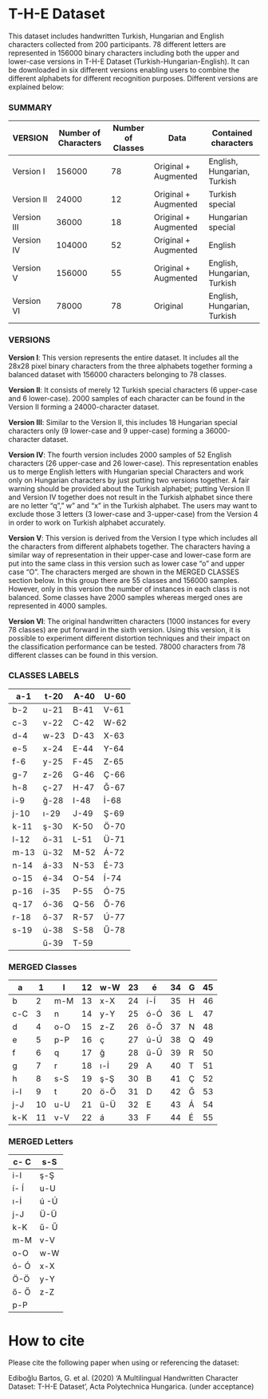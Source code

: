 # T-H-E Dataset
This dataset includes handwritten Turkish, Hungarian and English characters collected from 200 participants. 78 different letters are represented in 156000 binary characters including both the upper and lower-case versions in T-H-E Dataset (Turkish-Hungarian-English). It can be downloaded in six different versions enabling users to combine the different alphabets for different recognition purposes. Different versions are explained below:
### SUMMARY
| VERSION     | Number of Characters | Number of Classes | Data                 | Contained characters         |
|-------------|----------------------|-------------------|----------------------|------------------------------|
| Version I   | 156000               | 78                | Original + Augmented | English, Hungarian, Turkish |
| Version II  | 24000                | 12                | Original + Augmented | Turkish special              |
| Version III | 36000                | 18                | Original + Augmented | Hungarian special            |
| Version IV  | 104000               | 52                | Original + Augmented | English                      |
| Version V   | 156000               | 55                | Original + Augmented | English, Hungarian, Turkish |
| Version VI  | 78000                | 78                | Original             | English, Hungarian, Turkish |
### VERSIONS
**Version I**: This version represents the entire dataset. It includes all the 28x28 pixel binary characters from the three alphabets together forming a balanced dataset with 156000 characters belonging to 78 classes.

**Version II**: It consists of merely 12 Turkish special characters (6 upper-case and 6 lower-case). 2000 samples of each character can be found in the Version II forming a 24000-character dataset.

**Version III**: Similar to the Version II, this includes 18 Hungarian special characters only (9 lower-case and 9 upper-case) forming a 36000-character dataset.

**Version IV**: The fourth version includes 2000 samples of 52 English characters (26 upper-case and 26 lower-case). 
This representation enables us to merge English letters with Hungarian special Characters and work only on Hungarian characters by just putting two versions together. A fair warning should be provided about the Turkish alphabet; putting Version II and Version IV together does not result in the Turkish alphabet since there are no letter “q”,” w” and “x” in the Turkish alphabet. The users may want to exclude those 3 letters (3 lower-case and 3-upper-case) from the Version 4 in order to work on Turkish alphabet accurately.

**Version V**: This version is derived from the Version I type which includes all the characters from different alphabets together. The characters having a similar way of representation in their upper-case and lower-case form are put into the same class in this version such as lower case “o” and upper case “O”. The characters merged are shown in the MERGED CLASSES section below. In this group there are 55 classes and 156000 samples. However, only in this version the number of instances in each class is not balanced. Some classes have 2000 samples whereas merged ones are represented in 4000 samples. 

**Version VI**: The original handwritten characters (1000 instances for every 78 classes) are put forward in the sixth version. Using this version, it is possible to experiment different distortion techniques and their impact on the classification performance can be tested. 78000 characters from 78 different classes can be found in this version. 

### CLASSES LABELS
| a-1  | t-20 | A-40 | U-60 |
|------|------|------|------|
| b-2  | u-21 | B-41 | V-61 |
| c-3  | v-22 | C-42 | W-62 |
| d-4  | w-23 | D-43 | X-63 |
| e-5  | x-24 | E-44 | Y-64 |
| f-6  | y-25 | F-45 | Z-65 |
| g-7  | z-26 | G-46 | Ç-66 |
| h-8  | ç-27 | H-47 | Ğ-67 |
| i-9  | ğ-28 | I-48 | İ-68 |
| j-10 | ı-29 | J-49 | Ş-69 |
| k-11 | ş-30 | K-50 | Ö-70 |
| l-12 | ö-31 | L-51 | Ü-71 |
| m-13 | ü-32 | M-52 | Á-72 |
| n-14 | á-33 | N-53 | É-73 |
| o-15 | é-34 | O-54 | Í-74 |
| p-16 | í-35 | P-55 | Ó-75 |
| q-17 | ó-36 | Q-56 | Ő-76 |
| r-18 | ő-37 | R-57 | Ú-77 |
| s-19 | ú-38 | S-58 | Ű-78 |
|      | ű-39 | T-59 |      |

### MERGED Classes
| a   | 1  | l   | 12 | w-W | 23 | é   | 34 | G | 45 |
|-----|----|-----|----|-----|----|-----|----|---|----|
| b   | 2  | m-M | 13 | x-X | 24 | í-Í | 35 | H | 46 |
| c-C | 3  | n   | 14 | y-Y | 25 | ó-Ó | 36 | L | 47 |
| d   | 4  | o-O | 15 | z-Z | 26 | ő-Ő | 37 | N | 48 |
| e   | 5  | p-P | 16 | ç   | 27 | ú-Ú | 38 | Q | 49 |
| f   | 6  | q   | 17 | ğ   | 28 | ű-Ű | 39 | R | 50 |
| g   | 7  | r   | 18 | ı-İ | 29 | A   | 40 | T | 51 |
| h   | 8  | s-S | 19 | ş-Ş | 30 | B   | 41 | Ç | 52 |
| i-I | 9  | t   | 20 | ö-Ö | 31 | D   | 42 | Ğ | 53 |
| j-J | 10 | u-U | 21 | ü-Ü | 32 | E   | 43 | Á | 54 |
| k-K | 11 | v-V | 22 | á   | 33 | F   | 44 | É | 55 |


### MERGED Letters
| c- C | s-S  |
|------|------|
| i-I  | ş-Ş  |
| í- Í | u-U  |
| ı-İ  | ú -Ú |
| j-J  | Ü-Ü  |
| k-K  | ű- Ű |
| m-M  | v-V  |
| o-O  | w-W  |
| ó- Ó | x-X  |
| Ö-Ö  | y-Y  |
| ő- Ő | z-Z  |
| p-P  |      |

# How to cite
Please cite the following paper when using or referencing the dataset:

Ediboğlu Bartos, G. et al. (2020) ‘A Multilingual Handwritten Character Dataset: T-H-E Dataset’, Acta Polytechnica Hungarica. (under acceptance)
